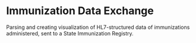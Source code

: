 # Immunization Data Exchange
Parsing and creating visualization of HL7-structured data of immunizations administered, sent to a State Immunization Registry.
